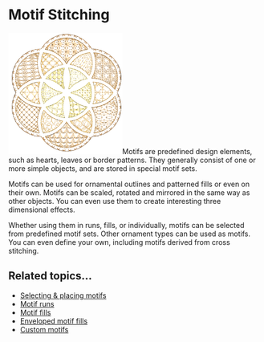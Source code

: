 # Motif Stitching

![Motif3DWarpSample7.png](assets/Motif3DWarpSample7.png)Motifs are predefined design elements, such as hearts, leaves or border patterns. They generally consist of one or more simple objects, and are stored in special motif sets.

Motifs can be used for ornamental outlines and patterned fills or even on their own. Motifs can be scaled, rotated and mirrored in the same way as other objects. You can even use them to create interesting three dimensional effects.

Whether using them in runs, fills, or individually, motifs can be selected from predefined motif sets. Other ornament types can be used as motifs. You can even define your own, including motifs derived from cross stitching.

## Related topics...

- [Selecting & placing motifs](Selecting_placing_motifs)
- [Motif runs](Motif_runs)
- [Motif fills](Motif_fills)
- [Enveloped motif fills](Enveloped_motif_fills)
- [Custom motifs](Custom_motifs)
